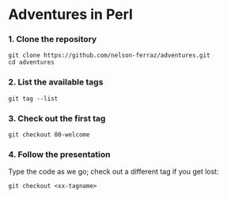 Adventures in Perl
==================

### 1. Clone the repository

    git clone https://github.com/nelson-ferraz/adventures.git
    cd adventures

### 2. List the available tags

    git tag --list

### 3. Check out the first tag

    git checkout 00-welcome

### 4. Follow the presentation

Type the code as we go; check out a different tag if you get lost:

    git checkout <xx-tagname>

